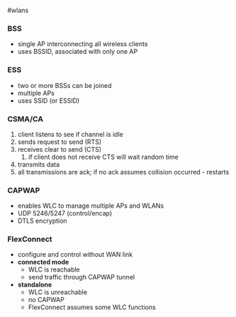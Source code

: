 #wlans 
### BSS
- single AP interconnecting all wireless clients
- uses BSSID, associated with only one AP
### ESS
- two or more BSSs can be joined
- multiple APs
- uses SSID (or ESSID)
### CSMA/CA
1. client listens to see if channel is idle
2. sends request to send (RTS)
3. receives clear to send (CTS)
	1. if client does not receive CTS will wait random time
4. transmits data
5. all transmissions are ack; if no ack assumes collision occurred - restarts
### CAPWAP
- enables WLC to manage multiple APs and WLANs
- UDP 5246/5247 (control/encap)
- DTLS encryption
### FlexConnect
- configure and control without WAN link
- **connected mode**
	- WLC is reachable
	- send traffic through CAPWAP tunnel
- **standalone**
	- WLC is unreachable
	- no CAPWAP
	- FlexConnect assumes some WLC functions